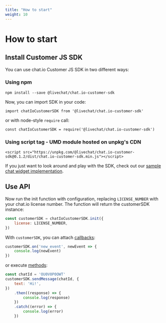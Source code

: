```yaml
---
title: "How to start"
weight: 10
---
```


# How to start

## Install Customer JS SDK

You can use chat.io Customer JS SDK in two different ways:

### Using npm

`npm install --save @livechat/chat.io-customer-sdk`

Now, you can import SDK in your code:

`import chatIoCustomerSDK from '@livechat/chat.io-customer-sdk'`

or with node-style `require` call:

`const chatIoCustomerSDK = require('@livechat/chat.io-customer-sdk')`

### Using script tag - UMD module hosted on unpkg's CDN

`<script src="https://unpkg.com/@livechat/chat.io-customer-sdk@0.1.2/dist/chat.io-customer-sdk.min.js"></script>`

If you just want to look around and play with the SDK, check out our [sample chat widget implementation](https://codesandbox.io/s/rm3prxw88n).

## Use API

Now run the init function with configuration, replacing `LICENSE_NUMBER` with your chat.io license number. The function will return the customerSDK instance:

```js
const customerSDK = chatIoCustomerSDK.init({
    license: LICENSE_NUMBER,
})
```

With `customerSDK`, you can attach [callbacks](#callbacks):

```js
customerSDK.on('new_event', newEvent => {
    console.log(newEvent)
})
```

or execute [methods](#methods):

```js
const chatId = 'OU0V0P0OWT'
customerSDK.sendMessage(chatId, {
    text: 'Hi!',
})
    .then((response) => {
        console.log(response)
    })
    .catch((error) => {
        console.log(error)
    })
```


